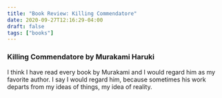 ```yaml
---
title: "Book Review: Killing Commendatore"
date: 2020-09-27T12:16:29-04:00
draft: false
tags: ["books"]
---
```


### Killing Commendatore by Murakami Haruki
I think I have read every book by Murakami and I would regard him as my favorite author. I say I would regard him, because sometimes his work departs from my ideas of things, my idea of reality.
